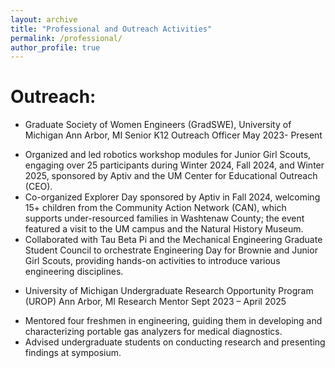 ```yaml
---
layout: archive
title: "Professional and Outreach Activities"
permalink: /professional/
author_profile: true
---
```

<b>Outreach:</b>
================
* Graduate Society of Women Engineers (GradSWE), University of Michigan Ann Arbor, MI
Senior K12 Outreach Officer May 2023- Present
- Organized and led robotics workshop modules for Junior Girl Scouts, engaging over 25 participants during Winter 2024, Fall 2024, and Winter 2025, sponsored by Aptiv and the UM Center for Educational Outreach (CEO).
- Co-organized Explorer Day sponsored by Aptiv in Fall 2024, welcoming 15+ children from the Community Action Network (CAN), which supports under-resourced families in Washtenaw County; the event featured a visit to the UM campus and the Natural History Museum.
- Collaborated with Tau Beta Pi and the Mechanical Engineering Graduate Student Council to orchestrate Engineering Day for Brownie and Junior Girl Scouts, providing hands-on activities to introduce various engineering disciplines.
* University of Michigan Undergraduate Research Opportunity Program (UROP) Ann Arbor, MI
Research Mentor Sept 2023 – April 2025
- Mentored four freshmen in engineering, guiding them in developing and characterizing portable gas analyzers for medical diagnostics.
- Advised undergraduate students on conducting research and presenting findings at symposium.




